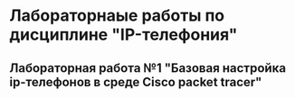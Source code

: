 # Лабораторнаые работы по дисциплине "IP-телефония"
## Лабораторная работа №1 "Базовая настройка ip-телефонов в среде Сisco packet tracer"
